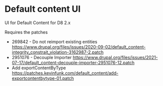 # Default content UI
UI for Default Content for D8 2.x 

Requires the patches
* 269842 - Do not reimport existing entities https://www.drupal.org/files/issues/2020-09-02/default_content-integrity_constrait_violation-3162987-2.patch
* 2951076 - Decouple Importer https://www.drupal.org/files/issues/2021-07-17/default_content-decouple-importer-2951076-12.patch
* Add exportContentByType https://patches.kevinfunk.com/default_content/add-exportcontentbytype-01.patch
